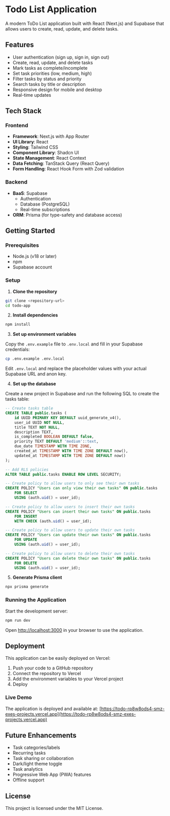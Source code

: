 # Todo List Application

A modern ToDo List application built with React (Next.js) and Supabase that allows users to create, read, update, and delete tasks.

## Features

- User authentication (sign up, sign in, sign out)
- Create, read, update, and delete tasks
- Mark tasks as complete/incomplete
- Set task priorities (low, medium, high)
- Filter tasks by status and priority
- Search tasks by title or description
- Responsive design for mobile and desktop
- Real-time updates

## Tech Stack

### Frontend
- **Framework**: Next.js with App Router
- **UI Library**: React
- **Styling**: Tailwind CSS
- **Component Library**: Shadcn UI
- **State Management**: React Context
- **Data Fetching**: TanStack Query (React Query)
- **Form Handling**: React Hook Form with Zod validation

### Backend
- **BaaS**: Supabase
  - Authentication
  - Database (PostgreSQL)
  - Real-time subscriptions
- **ORM**: Prisma (for type-safety and database access)

## Getting Started

### Prerequisites

- Node.js (v18 or later)
- npm
- Supabase account

### Setup

1. **Clone the repository**

```bash
git clone <repository-url>
cd todo-app
```

2. **Install dependencies**

```bash
npm install
```

3. **Set up environment variables**

Copy the `.env.example` file to `.env.local` and fill in your Supabase credentials:

```bash
cp .env.example .env.local
```

Edit `.env.local` and replace the placeholder values with your actual Supabase URL and anon key.

4. **Set up the database**

Create a new project in Supabase and run the following SQL to create the tasks table:

```sql
-- Create tasks table
CREATE TABLE public.tasks (
    id UUID PRIMARY KEY DEFAULT uuid_generate_v4(),
    user_id UUID NOT NULL,
    title TEXT NOT NULL,
    description TEXT,
    is_completed BOOLEAN DEFAULT false,
    priority TEXT DEFAULT 'medium'::text,
    due_date TIMESTAMP WITH TIME ZONE,
    created_at TIMESTAMP WITH TIME ZONE DEFAULT now(),
    updated_at TIMESTAMP WITH TIME ZONE DEFAULT now()
);

-- Add RLS policies
ALTER TABLE public.tasks ENABLE ROW LEVEL SECURITY;

-- Create policy to allow users to only see their own tasks
CREATE POLICY "Users can only view their own tasks" ON public.tasks
    FOR SELECT
    USING (auth.uid() = user_id);

-- Create policy to allow users to insert their own tasks
CREATE POLICY "Users can insert their own tasks" ON public.tasks
    FOR INSERT
    WITH CHECK (auth.uid() = user_id);

-- Create policy to allow users to update their own tasks
CREATE POLICY "Users can update their own tasks" ON public.tasks
    FOR UPDATE
    USING (auth.uid() = user_id);

-- Create policy to allow users to delete their own tasks
CREATE POLICY "Users can delete their own tasks" ON public.tasks
    FOR DELETE
    USING (auth.uid() = user_id);
```

5. **Generate Prisma client**

```bash
npx prisma generate
```

### Running the Application

Start the development server:

```bash
npm run dev
```

Open [http://localhost:3000](http://localhost:3000) in your browser to use the application.

## Deployment

This application can be easily deployed on Vercel:

1. Push your code to a GitHub repository
2. Connect the repository to Vercel
3. Add the environment variables to your Vercel project
4. Deploy

### Live Demo

The application is deployed and available at: [https://todo-rp8w8ods4-smz-exes-projects.vercel.app](https://todo-rp8w8ods4-smz-exes-projects.vercel.app)

## Future Enhancements

- Task categories/labels
- Recurring tasks
- Task sharing or collaboration
- Dark/light theme toggle
- Task analytics
- Progressive Web App (PWA) features
- Offline support

## License

This project is licensed under the MIT License.
